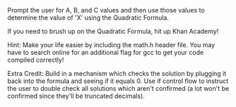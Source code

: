 Prompt the user for A, B, and C values and then use those values to determine the value of 'X' using the Quadratic Formula.

If you need to brush up on the Quadratic Formula, hit up Khan Academy!

Hint: Make your life easier by including the math.h header file. You may have to search online for an additional flag for gcc to get your code compiled correctly!

Extra Credit: Build in a mechanism which checks the solution by plugging it back into the formula and seeing if it equals 0. Use if control flow to instruct the user to double check all solutions which aren't confirmed (a lot won't be confirmed since they'll be truncated decimals).
